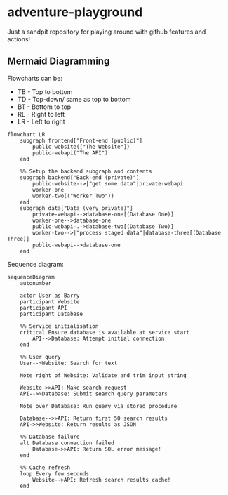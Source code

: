 # adventure-playground

Just a sandpit repository for playing around with github features and actions!

## Mermaid Diagramming

Flowcharts can be:

- TB - Top to bottom
- TD - Top-down/ same as top to bottom
- BT - Bottom to top
- RL - Right to left
- LR - Left to right

```mermaid
flowchart LR
    subgraph frontend["Front-end (public)"]
        public-website(["The Website"])
        public-webapi("The API")
    end

    %% Setup the backend subgraph and contents
    subgraph backend["Back-end (private)"]
        public-website-->|"get some data"|private-webapi
        worker-one
        worker-two(("Worker Two"))
    end
    subgraph data["Data (very private)"]
        private-webapi-->database-one[(Database One)]
        worker-one-->database-one
        public-webapi-.->database-two[(Database Two)]
        worker-two-->|"process staged data"|database-three[(Database Three)]
        public-webapi-->database-one
    end
```

Sequence diagram:

```mermaid
sequenceDiagram
    autonumber

    actor User as Barry
    participant Website
    participant API
    participant Database

    %% Service initialisation
    critical Ensure database is available at service start
        API-->Database: Attempt initial connection
    end

    %% User query
    User-->Website: Search for text

    Note right of Website: Validate and trim input string

    Website->>API: Make search request
    API-->>Database: Submit search query parameters

    Note over Database: Run query via stored procedure

    Database-->>API: Return first 50 search results
    API->>Website: Return results as JSON

    %% Database failure
    alt Database connection failed
        Database->>API: Return SQL error message!
    end

    %% Cache refresh
    loop Every few seconds
        Website-->API: Refresh search results cache!
    end
```
